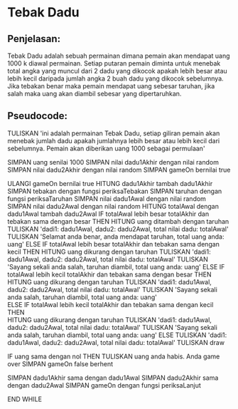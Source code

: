 # Tebak Dadu

## Penjelasan:
Tebak Dadu adalah sebuah permainan dimana pemain akan mendapat uang 1000 k diawal permainan. Setiap putaran pemain diminta untuk menebak total angka yang muncul dari 2 dadu yang dikocok apakah lebih besar atau lebih kecil daripada jumlah angka 2 buah dadu yang dikocok sebelumnya. Jika tebakan benar maka pemain mendapat uang sebesar taruhan, jika salah maka uang akan diambil sebesar yang dipertaruhkan.

## Pseudocode:

TULISKAN 'ini adalah permainan Tebak Dadu, setiap giliran pemain akan menebak jumlah dadu apakah jumlahnya lebih besar atau lebih kecil dari sebelumnya. Pemain akan diberikan uang 1000 sebagai permulaan'

SIMPAN uang senilai 1000
SIMPAN nilai dadu1Akhir dengan nilai random
SIMPAN nilai dadu2Akhir dengan nilai random
SIMPAN gameOn bernilai true

ULANGI gameOn bernilai true
  HITUNG dadu1Akhir tambah dadu1Akhir
  SIMPAN tebakan dengan fungsi periksaTebakan
  SIMPAN taruhan dengan fungsi periksaTaruhan
  SIMPAN nilai dadu1Awal dengan nilai random
  SIMPAN nilai dadu2Awal dengan nilai random
  HITUNG totalAwal dengan dadu1Awal tambah dadu2Awal
  IF totalAwal lebih besar totalAkhir dan tebakan sama dengan besar THEN
    HITUNG uang ditambah dengan taruhan
    TULISKAN 'dadi1: dadu1Awal, dadu2: dadu2Awal, total nilai dadu: totalAwal'
    TULISKAN 'Selamat anda benar, anda mendapat taruhan, total uang anda: uang'
  ELSE IF totalAwal lebih besar totalAkhir dan tebakan sama dengan kecil THEN
    HITUNG uang dikurang dengan taruhan
    TULISKAN 'dadi1: dadu1Awal, dadu2: dadu2Awal, total nilai dadu: totalAwal'
    TULISKAN 'Sayang sekali anda salah, taruhan diambil, total uang anda: uang'
  ELSE IF totalAwal lebih kecil totalAkhir dan tebakan sama dengan besar THEN
    HITUNG uang dikurang dengan taruhan
    TULISKAN 'dadi1: dadu1Awal, dadu2: dadu2Awal, total nilai dadu: totalAwal'
    TULISKAN 'Sayang sekali anda salah, taruhan diambil, total uang anda: uang'    
  ELSE IF totalAwal lebih kecil totalAkhir dan tebakan sama dengan kecil THEN  
    HITUNG uang dikurang dengan taruhan
    TULISKAN 'dadi1: dadu1Awal, dadu2: dadu2Awal, total nilai dadu: totalAwal'
    TULISKAN 'Sayang sekali anda salah, taruhan diambil, total uang anda: uang'
  ELSE
    TULISKAN 'dadi1: dadu1Awal, dadu2: dadu2Awal, total nilai dadu: totalAwal'
    TULISKAN draw

  IF uang sama dengan nol THEN
    TULISKAN uang anda habis. Anda game over
    SIMPAN gameOn false
    berhent

  SIMPAN dadu1Akhir sama dengan dadu1Awal
  SIMPAN dadu2Akhir sama dengan dadu2Awal
  SIMPAN gameOn dengan fungsi periksaLanjut

  END WHILE

  
